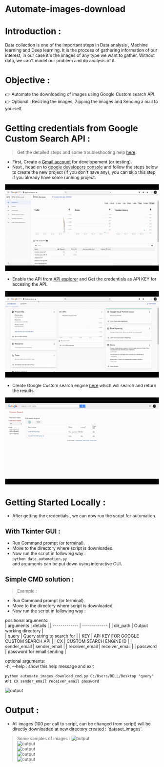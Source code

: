 # Automate-images-download

# Introduction :   
Data collection is one of the important steps in Data analysis , Machine learning and Deep learning.
It is the process of gathering information of our interest, in our case it's the images of any type we want to gather.
Without data, we can't model our problem and do analysis of it.  

# Objective :
👉 Automate the downloading of images using Google Custom search API.   
👉 Optional : Resizing the images, Zipping the images and Sending a mail to yourself.    

# Getting credentials from Google Custom Search API :   

> Get the detailed steps and some troubleshooting help [here](https://github.com/souravs17031999/Automate-images-download/blob/master/google_api.txt).

* First, Create a [Gmail account](http://gmail.com/) for developement (or testing).
* Next , head on to [google developers console](https://console.developers.google.com/) and follow the steps below to create the new project (if you don't have any), you can skip this step if you already have some running project.     

![api1](/images/API1.gif)      

* Enable the API from [API explorer](https://console.developers.google.com/apis/) and Get the credentials as API KEY for accesing the API.       
 
![api2](/images/API2.gif)    

* Create Google Custom search engine [here](https://cse.google.com/cse/all) which will search and return the results.

![api3](/images/API3.gif)

# Getting Started Locally : 

* After getting the credentials , we can now run the script for automation.   

## With Tkinter GUI : 
* Run Command prompt (or terminal).    
* Move to the directory where script is downloaded.    
* Now run the script in following way :  
```python data_automation.py```         
and arguments can be put down using interactive GUI. 


## Simple CMD solution :   

> Example :     
* Run Command prompt (or terminal).    
* Move to the directory where script is downloaded.    
* Now run the script in following way :     

positional arguments:   
| arguments  | details |
| ------------- | ------------- |
| dir_path | Output working directory |  
| query | Query string to search for |
| KEY | API KEY FOR GOOGLE CUSTOM SEARCH API |
| CX | CUSTOM SEARCH ENGINE ID  |
| sender_email | sender_email |
| receiver_email | receiver_email |
| password | password for email sending |     

optional arguments:         
  -h, --help  :  show this help message and exit     
  
```python automate_images_download_cmd.py C:/Users/DELL/Desktop "query" API CX sender_email receiver_email password```      

![output](/images/output1.JPG)       

# Output :    
* All images (100 per call to script, can be changed from script) will be directly downloaded at new directory created : 'dataset_images'.
> Some samples of images : 
![output](/images/output5.JPG)         
![output](/images/output6.JPG)         
![output](/images/output2.JPG)         
![output](/images/output3.JPG)    
![output](/images/output4.JPG)          

